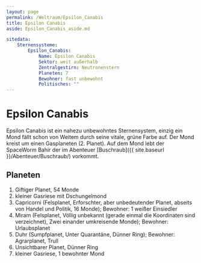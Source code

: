 ```yaml
---
layout: page
permalink: /Weltraum/Epsilon_Canabis
title: Epsilon Canabis
aside: Epsilon_Canabis_aside.md

sitedata:
    Sternensysteme:
        Epsilon_Canabis:
            Name: Epsilon Canabis
            Sektor: weit außerhalb
            Zentralgestirn: Neutronenstern
            Planeten: 7
            Bewohner: fast unbewohnt
            Politisches: ""
---
```


# Epsilon Canabis

Epsilon Canabis ist ein nahezu unbewohntes Sternensystem, einzig ein Mond fällt schon von Weitem durch seine vitale, grüne Farbe auf. Der Mond kreist um einen Gasplaneten (2. Planet). Auf dem Mond lebt der SpaceWorm Bahir der im Abenteuer [Buschraub]({{ site.baseurl }}/Abenteuer/Buschraub/) vorkommt.

## Planeten

1. Giftiger Planet, 54 Monde
2. kleiner Gasriese mit Dschungelmond
3. Capricorni (Felsplanet, Erforschter, aber unbedeutender Planet, abseits von Handel und Politik, 16 Monde); Bewohner: 1 weißer Einsiedler
4. Miram (Felsplanet, Völlig unbekannt (gerade einmal die Koordinaten sind verzeichnet), Zwei einander umkreisende Monde); Bewohner: Urlaubsplanet
5. Duhr (Sumpfplanet, Unter Quarantäne, Dünner Ring); Bewohner: Agrarplanet, Trull
6. Unsichtbarer Planet, Dünner Ring
7. kleiner Gasriese, 1 bewohnter Mond
